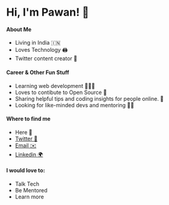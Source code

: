 # Hi, I'm Pawan! 👋

#### About Me

- Living in India 🇮🇳
- Loves Technology 🖨
- Twitter content creator 📝

#### Career & Other Fun Stuff

- Learning web development 💼👨‍💻
- Loves to contibute to Open Source 🔧
- Sharing helpful tips and coding insights for people online. 🧠
- Looking for like-minded devs and mentoring 👨‍🏫

#### Where to find me

- Here 👋
- [Twitter 🦜](https://twitter.com/near0xl)
- [Email ✉️](pawan06kumar2003@gmail.com)
- [Linkedin 🌍](https://www.linkedin.com/in/heypawanz/)

#### I would love to:

- Talk Tech 
- Be Mentored
- Learn more
